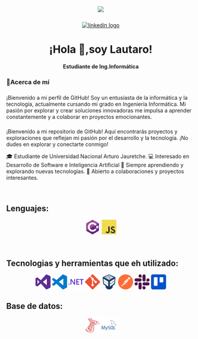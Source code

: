 <div align="center">
  <img height="150" src="https://media3.giphy.com/media/qgQUggAC3Pfv687qPC/giphy.gif?cid=ecf05e47fkxqv6wichb8jawo97n5adaj7sw9jpdqykador12&ep=v1_gifs_search&rid=giphy.gif&ct=g"  />
</div>

###

<div align="center">
  
  <a href="https://www.linkedin.com/in/lautaro-mart%C3%ADn-yanequine-258631238/"><img src="https://img.shields.io/static/v1?message=LinkedIn&logo=linkedin&label=&color=0077B5&logoColor=white&labelColor=&style=for-the-badge" height="25" alt="linkedin logo"  /></a>  
</div>

###

<h1 align="center">¡Hola 👋,soy Lautaro!</h1>
<h4 align="center" >Estudiante de Ing.Informática</h4>

###

<h3 align="left">📌Acerca de mí</h3>

###

<p align="left">¡Bienvenido a mi perfil de GitHub! Soy un entusiasta de la informática y la tecnología, actualmente cursando mi grado en Ingeniería Informática. Mi pasión por explorar y crear soluciones innovadoras me impulsa a aprender constantemente y a colaborar en proyectos emocionantes.</p>

###

¡Bienvenido a mi repositorio de GitHub! Aquí encontrarás proyectos y exploraciones que reflejan mi pasión por el desarrollo y la tecnología. ¡No dudes en explorar y conectarte conmigo!

🎓 Estudiante de Universidad Nacional Arturo Jauretche.
💻 Interesado en Desarrollo de Software e Inteligencia Artificial
🌱 Siempre aprendiendo y explorando nuevas tecnologías.
🤝 Abierto a colaboraciones y proyectos interesantes.

<br>

## Lenguajes:
<p align="center">
<img src="./assets/icons/csharp-original.svg" alt="C# Icon" width="40" height="40">
<img src="./assets/icons/javascript-original.svg" alt="C# Icon" width="40" height="40">
</p>

<br>

## Tecnologias y herramientas que eh utilizado:</h3>
<p align="center">
<img src="./assets/icons/visualstudio-color.svg" alt="C# Icon" width="40" height="40">
<img src="./assets/icons/visualstudiocode-color.svg" alt="C# Icon" width="40" height="40">
<img src="./assets/icons/dotnet-color.svg" alt="C# Icon" width="40" height="40">
<img src="./assets/icons/git-color.svg" alt="C# Icon" width="40" height="40">
<img src="./assets/icons/virtualbox-color.svg" alt="C# Icon" width="40" height="40">
<img src="./assets/icons/postman-color.svg" alt="C# Icon" width="40" height="40">
<img src="./assets/icons/slack-color.svg" alt="C# Icon" width="40" height="40">
<img src="./assets/icons/trello-color.svg" alt="C# Icon" width="40" height="40">
</p>

## Base de datos:</h3>
<p align="center">
<img src="./assets/icons/microsoftsqlserver-color.svg" alt="C# Icon" width="40" height="40">
<img src="./assets/icons/mysql-color.svg" alt="C# Icon" width="40" height="40">




